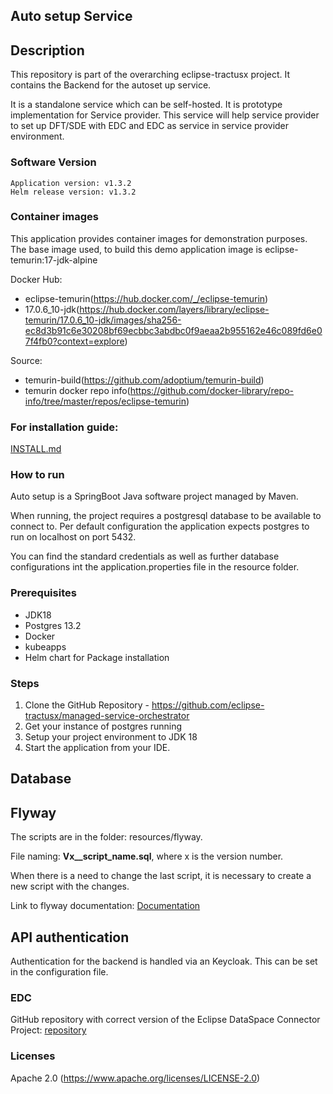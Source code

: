 ## Auto setup Service

## Description

This repository is part of the overarching eclipse-tractusx project. It contains the Backend for the autoset up service.

It is a standalone service which can be self-hosted. 
It is prototype implementation for Service provider.
This service will help service provider to set up DFT/SDE with EDC and EDC as service in service provider environment.


### Software Version

```shell
Application version: v1.3.2
Helm release version: v1.3.2
```

### Container images

This application provides container images for demonstration purposes. The base image used, to build this demo application image is eclipse-temurin:17-jdk-alpine

Docker Hub:

 - eclipse-temurin(https://hub.docker.com/_/eclipse-temurin)
 - 17.0.6_10-jdk(https://hub.docker.com/layers/library/eclipse-temurin/17.0.6_10-jdk/images/sha256-ec8d3b91c6e30208bf69ecbbc3abdbc0f9aeaa2b955162e46c089fd6e07f4fb0?context=explore)

Source:

 - temurin-build(https://github.com/adoptium/temurin-build)
 - temurin docker repo info(https://github.com/docker-library/repo-info/tree/master/repos/eclipse-temurin)

### For installation guide:

[INSTALL.md](INSTALL.md)


### How to run

Auto setup is a SpringBoot Java software project managed by Maven.

When running, the project requires a postgresql database to be available to connect to. Per default configuration the application expects postgres to run on localhost on port 5432.

You can find the standard credentials as well as further database configurations int the application.properties file in the resource folder.


### Prerequisites
- JDK18
- Postgres 13.2
- Docker
- kubeapps
- Helm chart for Package installation

### Steps
1. Clone the GitHub Repository - https://github.com/eclipse-tractusx/managed-service-orchestrator
2. Get your instance of postgres running
3. Setup your project environment to JDK 18
4. Start the application from your IDE.

## Database
## Flyway
The scripts are in the folder: resources/flyway.<p>
File naming: <b>Vx__script_name.sql</b>, where x is the version number. <p>
When there is a need to change the last script, it is necessary to create a new script with the changes.

Link to flyway documentation: [Documentation](https://flywaydb.org/documentation/) 

## API authentication
Authentication for the backend is handled via an Keycloak. This can be set in the configuration file.


### EDC
GitHub repository with correct version of the Eclipse DataSpace Connector Project: [repository](https://github.com/catenax-ng/product-edc)

### Licenses
Apache 2.0 (https://www.apache.org/licenses/LICENSE-2.0)

